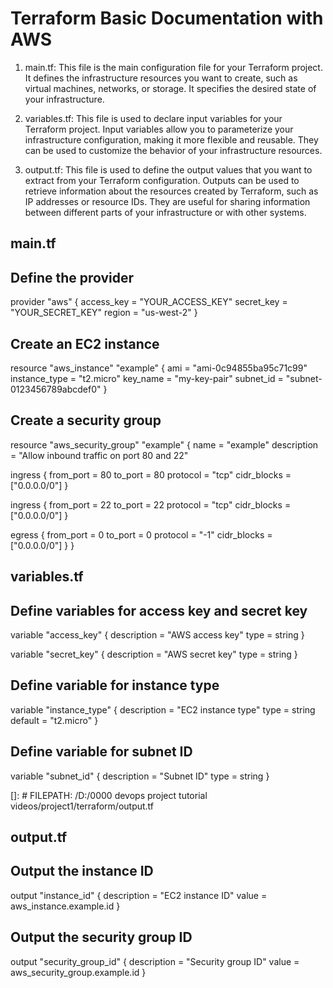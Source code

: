 # Terraform Basic Documentation with AWS

1. main.tf: 
This file is the main configuration file for your Terraform project. It defines the infrastructure resources you want to create, such as virtual machines, networks, or storage. It specifies the desired state of your infrastructure.

2. variables.tf: This file is used to declare input variables for your Terraform project. Input variables allow you to parameterize your infrastructure configuration, making it more flexible and reusable. They can be used to customize the behavior of your infrastructure resources.

3. output.tf: This file is used to define the output values that you want to extract from your Terraform configuration. Outputs can be used to retrieve information about the resources created by Terraform, such as IP addresses or resource IDs. They are useful for sharing information between different parts of your infrastructure or with other systems.


## main.tf

## Define the provider
provider "aws" {
  access_key = "YOUR_ACCESS_KEY"
  secret_key = "YOUR_SECRET_KEY"
  region     = "us-west-2"
}

## Create an EC2 instance
resource "aws_instance" "example" {
  ami           = "ami-0c94855ba95c71c99"
  instance_type = "t2.micro"
  key_name      = "my-key-pair"
  subnet_id     = "subnet-0123456789abcdef0"
}

## Create a security group
resource "aws_security_group" "example" {
  name        = "example"
  description = "Allow inbound traffic on port 80 and 22"

  ingress {
    from_port   = 80
    to_port     = 80
    protocol    = "tcp"
    cidr_blocks = ["0.0.0.0/0"]
  }

  ingress {
    from_port   = 22
    to_port     = 22
    protocol    = "tcp"
    cidr_blocks = ["0.0.0.0/0"]
  }

  egress {
    from_port   = 0
    to_port     = 0
    protocol    = "-1"
    cidr_blocks = ["0.0.0.0/0"]
  }
}


## variables.tf

## Define variables for access key and secret key
variable "access_key" {
    description = "AWS access key"
    type        = string
}

variable "secret_key" {
    description = "AWS secret key"
    type        = string
}

## Define variable for instance type
variable "instance_type" {
    description = "EC2 instance type"
    type        = string
    default     = "t2.micro"
}

## Define variable for subnet ID
variable "subnet_id" {
    description = "Subnet ID"
    type        = string
}

[]: # FILEPATH: /D:/0000 devops project  tutorial videos/project1/terraform/output.tf

## output.tf

## Output the instance ID
output "instance_id" {
    description = "EC2 instance ID"
    value       = aws_instance.example.id
}

## Output the security group ID
output "security_group_id" {
    description = "Security group ID"
    value       = aws_security_group.example.id
}
